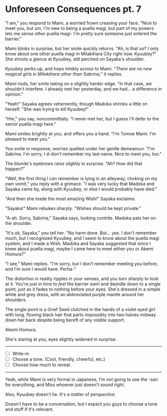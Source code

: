 # Unforeseen Consequences pt. 7

"I am," you respond to Mami, a worried frown creasing your face. "Nice to meet you, but um, I'm new to being a puella magi, but part of my powers lets me sense other puella magi- I'm pretty sure someone just entered the barrier."

Mami blinks in surprise, but her smile quickly returns. "Ah, is that so? I only know about one other puella magi in Mitakihara City right now. Kyuubey?" She shoots a glance at Kyuubey, still perched on Sayaka's shoulder.

Kyuubey perks up, and hops nimbly across to Mami. "*There are no new magical girls in Mitakihara other than Sabrina,*" it replies.

Mami nods, her smile taking on a slightly harder edge. "In that case, we shouldn't interfere. I already met her yesterday, and we had... a difference in opinion."

"Yeah!" Sayaka agrees vehemently, though Madoka shrinks a little on herself. "She was trying to kill Kyuubey!"

"Hm," you say, noncommittally. "I never met her, but I guess I'll defer to the senior puella magi here."

Mami smiles brightly at you, and offers you a hand. "I'm Tomoe Mami. I'm pleased to meet you."

You smile in response, worries quelled under her gentle demeanour. "I'm Sabrina. I'm sorry, I d-don't remember my last name. Nice to meet you, too."

The blonde's eyebrows raise slightly in surprise. "Ah? How did that happen?"

"Well, the first thing I can remember is lying in an alleyway, choking on my own vomit," you reply with a grimace. "I was very lucky that Madoka and Sayaka came by, along with Kyuubey, or else I would probably have died."

"And then she made the most amazing Wish!" Sayaka exclaims.

"Sayaka!" Mami rebukes sharply. "Wishes should be kept private."

"A-ah. Sorry, Sabrina," Sayaka says, looking contrite. Madoka pats her on the shoulder.

"It's ok, Sayaka," you tell her. "No harm done. But... yes. I don't remember much, but I recognized Kyuubey, and I seem to know about the puella magi system, and I made a Wish. Madoka and Sayaka suggested that since I knew about puella magi, maybe I came here to meet either you or Akemi Homura?"

"I see," Mami replies. "I'm sorry, but I don't remember meeting you before, and I'm sure I would have. Perha-"

The distortion in reality ripples in your senses, and you turn sharply to look at it. You're just in time to *feel* the barrier swirl and dwindle down to a single point, just as it fades to nothing before your eyes. She's dressed in a simple white and grey dress, with an abbreviated purple mantle around her shoulders.

The single point is a Grief Seed clutched in the hands of a violet eyed girl with long, flowing black hair that parts impossibly into two halves midway down her back despite being bereft of any visible support.

Akemi Homura.

She's staring at you, eyes slightly widened in surprise.

---

- [ ] Write-in
- [ ] Choose a tone. (Cool, friendly, cheerful, etc.)
- [ ] Choose how much to reveal.

---

Yeah, while Mami is very formal in Japanese, I'm not going to use the -san for everything, and Miss whoever just doesn't sound right.

Also, Kyuubey doesn't lie. It's a matter of *perspective.*

Doesn't have to be a conversation, but I expect you guys to choose a tone and stuff if it's relevant.
